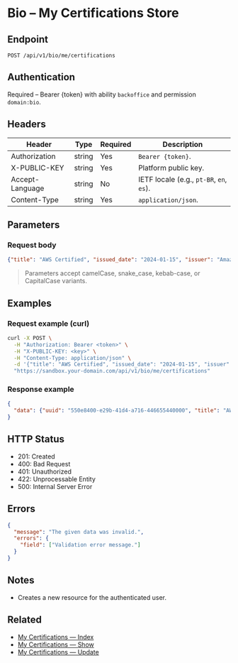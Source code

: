 # Bio – My Certifications Store

## Endpoint

```
POST /api/v1/bio/me/certifications
```

## Authentication

Required – Bearer {token} with ability `backoffice` and permission `domain:bio`.

## Headers

| Header           | Type   | Required | Description |
| ---------------- | ------ | -------- | ----------- |
| Authorization    | string | Yes      | `Bearer {token}`. |
| X-PUBLIC-KEY     | string | Yes      | Platform public key. |
| Accept-Language  | string | No       | IETF locale (e.g., `pt-BR`, `en`, `es`). |
| Content-Type     | string | Yes      | `application/json`. |

## Parameters

### Request body

```json
{"title": "AWS Certified", "issued_date": "2024-01-15", "issuer": "Amazon"}
```

> Parameters accept camelCase, snake_case, kebab-case, or CapitalCase variants.

## Examples

### Request example (curl)

```bash
curl -X POST \
  -H "Authorization: Bearer <token>" \
  -H "X-PUBLIC-KEY: <key>" \
  -H "Content-Type: application/json" \
  -d '{"title": "AWS Certified", "issued_date": "2024-01-15", "issuer": "Amazon"}' \
  "https://sandbox.your-domain.com/api/v1/bio/me/certifications"
```

### Response example

```json
{
  "data": {"uuid": "550e8400-e29b-41d4-a716-446655440000", "title": "AWS Certified"}
}
```

## HTTP Status

- 201: Created
- 400: Bad Request
- 401: Unauthorized
- 422: Unprocessable Entity
- 500: Internal Server Error

## Errors

```json
{
  "message": "The given data was invalid.",
  "errors": {
    "field": ["Validation error message."]
  }
}
```

## Notes

- Creates a new resource for the authenticated user.

## Related

- [My Certifications — Index](MyCertificationsIndex.md)
- [My Certifications — Show](MyCertificationsShow.md)
- [My Certifications — Update](MyCertificationsUpdate.md)
